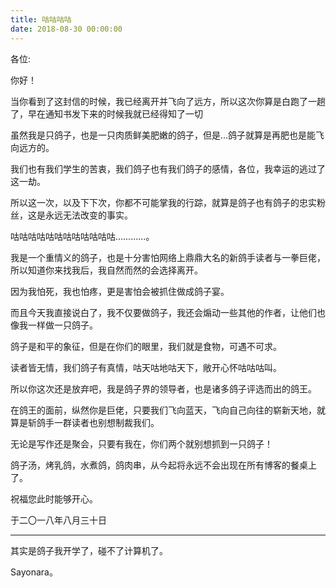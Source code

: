 ```yaml
---
title: 咕咕咕咕
date: 2018-08-30 00:00:00
---
```


各位:

你好！

当你看到了这封信的时候，我已经离开并飞向了远方，所以这次你算是白跑了一趟了，早在通知书发下来的时候我就已经得知了一切

虽然我是只鸽子，也是一只肉质鲜美肥嫩的鸽子，但是…鸽子就算是再肥也是能飞向远方的。

我们也有我们学生的苦衷，我们鸽子也有我们鸽子的感情，各位，我幸运的逃过了这一劫。

所以这一次，以及下下次，你都不可能掌我的行踪，就算是鸽子也有鸽子的忠实粉丝，这是永远无法改变的事实。

咕咕咕咕咕咕咕咕咕咕咕咕…………。

我是一个重情义的鸽子，也是十分害怕网络上鼎鼎大名的新鸽手读者与一拳巨佬，所以知道你来找我后，我自然而然的会选择离开。

因为我怕死，我也怕疼，更是害怕会被抓住做成鸽子宴。

而且今天我直接说白了，我不仅要做鸽子，我还会煽动一些其他的作者，让他们也像我一样做一只鸽子。

鸽子是和平的象征，但是在你们的眼里，我们就是食物，可遇不可求。

读者皆无情，我们鸽子有真情，咕天咕地咕天下，敞开心怀咕咕咕叫。

所以你这次还是放弃吧，我是鸽子界的领导者，也是诸多鸽子评选而出的鸽王。

在鸽王的面前，纵然你是巨佬，只要我们飞向蓝天，飞向自己向往的崭新天地，就算是斩鸽手一群读者也别想制裁我们。

无论是写作还是聚会，只要有我在，你们两个就别想抓到一只鸽子！

鸽子汤，烤乳鸽，水煮鸽，鸽肉串，从今起将永远不会出现在所有博客的餐桌上了。

祝福您此时能够开心。

于二〇一八年八月三十日

<hr/>

其实是鸽子我开学了，碰不了计算机了。

Sayonara。
